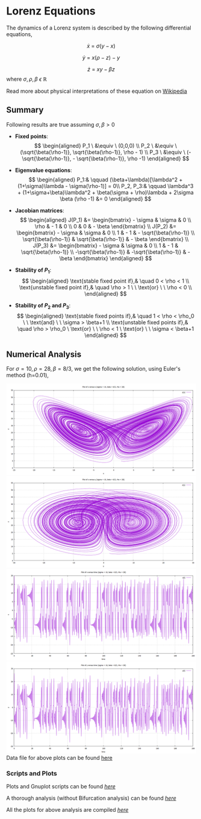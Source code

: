  
# Lorenz Equations

The dynamics of a Lorenz system is described by the following differential equations, 

$$
\dot{x} \ = \ \sigma (y - x) 
$$
	
$$
\dot{y} \ = \ x(\rho - z) - y 
$$
	
$$
\dot{z} \ = \ xy - \beta z
$$
	where $\sigma, \rho, \beta \ \epsilon \ \mathbb{R}$

Read more about physical interpretations of these equation on [Wikipedia](https://en.wikipedia.org/wiki/Lorenz_system)

## Summary 
Following results are true assuming $\sigma, \beta > 0$
- **Fixed points**:
$$ 
				\begin{aligned}
				P_1 \ &\equiv \ (0,0,0) \\
				P_2 \ &\equiv \ (\sqrt{\beta(\rho-1)}, \sqrt{\beta(\rho-1)}, \rho - 1) \\
				P_3 \ &\equiv \ (- \sqrt{\beta(\rho-1)}, - \sqrt{\beta(\rho-1)}, \rho -1)
				\end{aligned}			
$$
		
- **Eigenvalue equations**:
$$
			\begin{aligned}
				P_1:& \qquad (\beta+\lambda)[\lambda^2 + (1+\sigma)\lambda - \sigma(\rho-1)] = 0\\
				P_2, P_3:& \qquad \lambda^3 + (1+\sigma+\beta)\lambda^2 + \beta(\sigma + \rho)\lambda + 2\sigma \beta (\rho -1) &= 0
			\end{aligned}	
$$
		
- **Jacobian matrices**:
$$
			\begin{aligned}
				J(P_1) &= \begin{bmatrix}
					- \sigma &  \sigma & 0 \\
					\rho  &  - 1 & 0 \\
					0 & 0 & - \beta 
				\end{bmatrix}	\\
				J(P_2) &= \begin{bmatrix}
					- \sigma &  \sigma & 0 \\
					1 &  - 1 & - \sqrt{\beta(\rho-1)} \\
					\sqrt{\beta(\rho-1)} & \sqrt{\beta(\rho-1)} & - \beta 
				\end{bmatrix} \\
				J(P_3) &= \begin{bmatrix}
					- \sigma &  \sigma & 0 \\
					1 &  - 1 &  \sqrt{\beta(\rho-1)} \\
					-\sqrt{\beta(\rho-1)} & -\sqrt{\beta(\rho-1)} & - \beta 
				\end{bmatrix}
			\end{aligned}	
$$
		
- **Stability of $P_1$**:
$$
			\begin{aligned}
				\text{stable fixed point if},& \quad 0 < \rho < 1 \\
				\text{unstable fixed point if},& \quad  \rho > 1 \ \ \text{or} \ \ \rho < 0 \\
			\end{aligned}
$$
		
- **Stability of $P_2$ and $P_3$**:
$$
			\begin{aligned}
				\text{stable fixed points if},& \quad 1 < \rho < \rho_0 \ \ \text{and} \ \ \sigma > \beta+1 \\
				\text{unstable fixed points if},& \quad  \rho > \rho_0  \ \text{or} \ \ \rho < 1 \ \text{or} \ \ \sigma < \beta+1
			\end{aligned}
$$
## Numerical Analysis
For $\sigma = 10, \rho = 28, \beta = 8/3$, we get the following solution, using Euler's method (h=0.01),

![Plot of z vs x](LEa.png)
![Plot of z vs y](LEb.png)
![Plot of x vs t](LEc.png)
![Plot of y vs t](LEd.png)
Data file for above plots can be found [here]()

### Scripts and Plots
Plots and Gnuplot scripts can be found [*here*](/LSA/plots)

A thorough analysis (without Bifurcation analysis) can be found [*here*](Lorenz_analysis.pdf)

All the plots for above analysis are compiled [*here*](Lorenz_plots.pdf)

